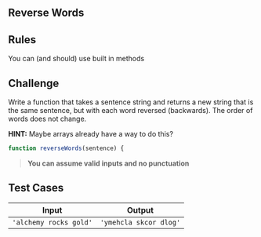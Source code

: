 Reverse Words
---

## Rules

You can (and should) use built in methods

## Challenge

Write a function that takes a sentence string and returns a new string that is the same sentence, but with each word reversed (backwards). The order of words does not change.

**HINT:** Maybe arrays already have a way to do this?

```js
function reverseWords(sentence) {
```

> **You can assume valid inputs and no punctuation**

## Test Cases

Input | Output
---|---
`'alchemy rocks gold'` | `'ymehcla skcor dlog'`
